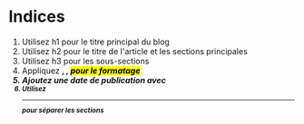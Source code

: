 # Indices

1. Utilisez h1 pour le titre principal du blog
2. Utilisez h2 pour le titre de l'article et les sections principales
3. Utilisez h3 pour les sous-sections
4. Appliquez <strong>, <em>, <mark> pour le formatage
5. Ajoutez une date de publication avec <small>
6. Utilisez <hr> pour séparer les sections